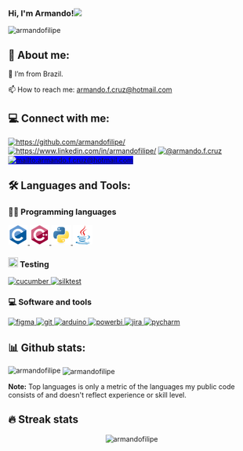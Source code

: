  <h3 align="left">Hi, I'm Armando!<img src="https://media.giphy.com/media/hvRJCLFzcasrR4ia7z/giphy.gif" width="30"></h3>
  <img src="https://komarev.com/ghpvc/?username=armandofilipe&label=Profile%20views&color=0A66C2&style=flat" alt="armandofilipe" />
 
## 📕 About me:

🏡 I’m from Brazil.

📫 How to reach me: armando.f.cruz@hotmail.com

## 💻 Connect with me:
<p align="left">
  <a href="https://github.com/armandofilipe/" target="blank"><img align="center" src="https://www.vectorlogo.zone/logos/github/github-tile.svg" alt="https://github.com/armandofilipe/" height="50" width="50" /></a>
  <a href="https://www.linkedin.com/in/armandofilipe/" target="blank"><img align="center" src="https://www.vectorlogo.zone/logos/linkedin/linkedin-tile.svg" alt="https://www.linkedin.com/in/armandofilipe/" height="50" width="50" /></a>
  <a href="https://medium.com/@armando.f.cruz" target="blank"><img align="center" src="https://www.vectorlogo.zone/logos/medium/medium-tile.svg" alt="@armando.f.cruz" height="50" width="50" /></a>
  <a href="mailto:armando.f.cruz@hotmail.com" target="blank"><img style="background-color:blue" align="center" src="https://img.icons8.com/fluency/48/000000/microsoft-outlook-2019.png" alt="mailto:armando.f.cruz@hotmail.com" height="50" width="50" /></a>
</p>

## 🛠️ Languages and Tools:

### 👨‍💻 Programming languages

<p align="left">
  <a href="https://www.cprogramming.com/" target="_blank"> <img src="https://raw.githubusercontent.com/devicons/devicon/master/icons/c/c-original.svg" alt="c" width="40" height="40"/> </a> 
  <a href="https://www.w3schools.com/cpp/" target="_blank"> <img src="https://raw.githubusercontent.com/devicons/devicon/master/icons/cplusplus/cplusplus-original.svg" alt="cplusplus" width="40" height="40"/> </a> 
  <a href="https://www.python.org" target="_blank"> <img src="https://raw.githubusercontent.com/devicons/devicon/master/icons/python/python-original.svg" alt="python" width="40" height="40"/> </a> 
  <a href="https://www.java.com" target="_blank"> <img src="https://raw.githubusercontent.com/devicons/devicon/master/icons/java/java-original.svg" alt="java" width="40" height="40"/> </a>
</p>

### <img src="https://img.icons8.com/external-vitaliy-gorbachev-lineal-color-vitaly-gorbachev/60/000000/external-test-online-learning-vitaliy-gorbachev-lineal-color-vitaly-gorbachev.png"  width="20" height="20"/> Testing

<p align="left"> 
   <a href="https://cucumber.io/" target="_blank"> <img src="https://www.vectorlogo.zone/logos/cucumberio/cucumberio-icon.svg" alt="cucumber" width="40" height="40"/> </a> 
   <a href="#" target="_blank"> <img src="https://pbs.twimg.com/profile_images/535481375319531520/xQ0ftbRQ_400x400.png" alt="silktest" width="40" height="40"/> </a> 
</p>

### 💻 Software and tools

<p align="left"> 
  <a href="https://www.figma.com/" target="_blank"> <img src="https://www.vectorlogo.zone/logos/figma/figma-icon.svg" alt="figma" width="40" height="40"/> </a>
  <a href="https://git-scm.com/" target="_blank"> <img src="https://www.vectorlogo.zone/logos/git-scm/git-scm-icon.svg" alt="git" width="40" height="40"/> </a> 
  <a href="https://www.arduino.cc/" target="_blank"> <img src="https://cdn.worldvectorlogo.com/logos/arduino-1.svg" alt="arduino" width="40" height="40"/> </a> 
  <a href="https://powerbi.microsoft.com/pt-br/" target="_blank"> <img src="https://img.icons8.com/color/48/000000/power-bi.png" alt="powerbi" width="50" height="50"/> </a>
  <a href="https://www.atlassian.com/software/jira?&aceid=&adposition=&adgroup=89541914782&campaign=9124878222&creative=415542547585&device=c&keyword=jira&matchtype=e&network=g&placement=&ds_kids=p51242159036&ds_e=GOOGLE&ds_eid=700000001558501&ds_e1=GOOGLE&gclid=CjwKCAjwp_GJBhBmEiwALWBQk6hzNtkCul4lRo21NruoY9OEZSY2F7XKqq7GBhjkXp7Gj0x_1vAhThoCfgYQAvD_BwE&gclsrc=aw.ds" target="_blank"> <img src="https://www.vectorlogo.zone/logos/atlassian_jira/atlassian_jira-icon.svg" alt="jira" width="40" height="40"/> </a>
  <a href="https://www.jetbrains.com/pt-br/pycharm/"><img src="https://img.icons8.com/color/48/000000/pycharm.png" alt="pycharm" width="40" height="40"/></a>
</p>

## 📊 Github stats:

<p><img align="left" src="https://github-readme-stats.vercel.app/api/top-langs?username=armandofilipe&show_icons=true&locale=en&layout=compact&theme=tokyonight" alt="armandofilipe" /></p>
<p>&nbsp;<img align="center" src="https://github-readme-stats.vercel.app/api?username=armandofilipe&show_icons=true&locale=en&theme=tokyonight" alt="armandofilipe" /></p>
<b>Note:</b> Top languages is only a metric of the languages my public code consists of and doesn't reflect experience or skill level.

## 🔥 Streak stats
<p align="center"><img align="center" src="https://github-readme-streak-stats.herokuapp.com/?user=armandofilipe&theme=tokyonight" alt="armandofilipe" /></p>
